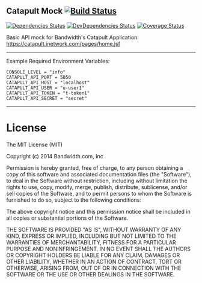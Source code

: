 Catapult Mock [![Build Status](https://travis-ci.org/inetCatapult/catapult-mock.svg?branch=master)](https://travis-ci.org/inetCatapult/catapult-mock)
---

[![Dependencies Status](https://david-dm.org/inetCatapult/catapult-mock.png)](https://david-dm.org/inetCatapult/catapult-mock)
[![DevDependencies Status](https://david-dm.org/inetCatapult/catapult-mock/dev-status.png)](https://david-dm.org/inetCatapult/catapult-mock#info=devDependencies)
[![Coverage Status](https://img.shields.io/coveralls/inetCatapult/catapult-mock.svg)](https://coveralls.io/r/inetCatapult/catapult-mock)

Basic API mock for Bandwidth's Catapult Application:  https://catapult.inetwork.com/pages/home.jsf

---

Example Required Environment Variables:

	CONSOLE_LEVEL = "info"
	CATAPULT_API_PORT = 5050
	CATAPULT_API_HOST = "localhost"
	CATAPULT_API_USER = "u-user1"
	CATAPULT_API_TOKEN = "t-token1"
	CATAPULT_API_SECRET = "secret"

---

# License

The MIT License (MIT)

Copyright (c) 2014 Bandwidth.com, Inc

Permission is hereby granted, free of charge, to any person obtaining a copy
of this software and associated documentation files (the "Software"), to deal
in the Software without restriction, including without limitation the rights
to use, copy, modify, merge, publish, distribute, sublicense, and/or sell
copies of the Software, and to permit persons to whom the Software is
furnished to do so, subject to the following conditions:

The above copyright notice and this permission notice shall be included in
all copies or substantial portions of the Software.

THE SOFTWARE IS PROVIDED "AS IS", WITHOUT WARRANTY OF ANY KIND, EXPRESS OR
IMPLIED, INCLUDING BUT NOT LIMITED TO THE WARRANTIES OF MERCHANTABILITY,
FITNESS FOR A PARTICULAR PURPOSE AND NONINFRINGEMENT. IN NO EVENT SHALL THE
AUTHORS OR COPYRIGHT HOLDERS BE LIABLE FOR ANY CLAIM, DAMAGES OR OTHER
LIABILITY, WHETHER IN AN ACTION OF CONTRACT, TORT OR OTHERWISE, ARISING FROM,
OUT OF OR IN CONNECTION WITH THE SOFTWARE OR THE USE OR OTHER DEALINGS IN
THE SOFTWARE.